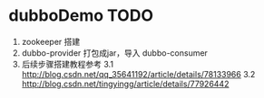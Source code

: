 # dubboDemo TODO
1. zookeeper 搭建
2. dubbo-provider 打包成jar，导入 dubbo-consumer
3. 后续步骤搭建教程参考
	3.1 http://blog.csdn.net/qq_35641192/article/details/78133966
	3.2 http://blog.csdn.net/tingyingg/article/details/77926442
